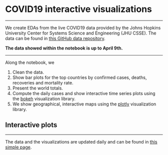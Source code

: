 # COVID19 interactive visualizations

---
We create EDAs from the live COVID19 data provided by the Johns Hopkins University Center for Systems Science and Engineering (JHU CSSE). The data can be found in [this GitHub data repository](https://github.com/CSSEGISandData/COVID-19).  

__The data showed within the notebook is up to April 9th.__

---
Along the notebook, we
1. Clean the data.
2. Show bar plots for the top countries by confirmed cases, deaths, recoveries and mortality rate.
3. Present the world totals.
4. Compute the daily cases and show interactive time series plots using the [bokeh](bokeh.org) visualization library.
5. We show geographical, interactive maps using the [plotly](https://plotly.com) visualization library.

## Interactive plots
---

The data and the visualizations are updated daily and can be found in [this simple page](https://hectoramirez.github.io/covid/COVID19.html).